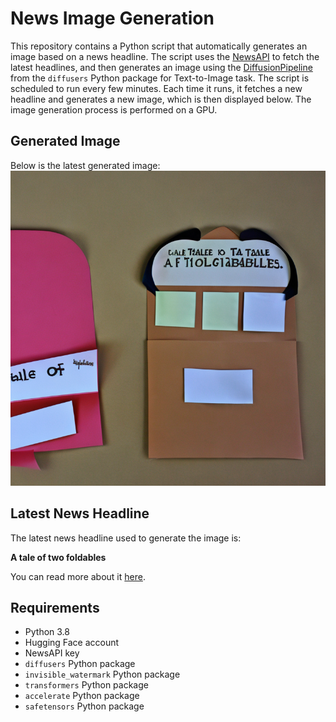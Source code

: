 # News Image Generation
This repository contains a Python script that automatically generates an image based on a news headline. The script uses the [NewsAPI](https://newsapi.org/) to fetch the latest headlines, and then generates an image using the [DiffusionPipeline](https://github.com/huggingface/diffusers) from the `diffusers` Python package for Text-to-Image task.
The script is scheduled to run every few minutes. Each time it runs, it fetches a new headline and generates a new image, which is then displayed below. The image generation process is performed on a GPU.

## Generated Image
Below is the latest generated image:
![Generated Image](image.png)

## Latest News Headline
The latest news headline used to generate the image is:

**A tale of two foldables**

You can read more about it [here](https://news.google.com/rss/articles/CBMiOmh0dHBzOi8vdGVjaGNydW5jaC5jb20vMjAyNC8wNy8yOC9hLXRhbGUtb2YtdHdvLWZvbGRhYmxlcy_SAQA?oc=5).

## Requirements
- Python 3.8
- Hugging Face account
- NewsAPI key
- `diffusers` Python package
- `invisible_watermark` Python package
- `transformers` Python package
- `accelerate` Python package
- `safetensors` Python package
